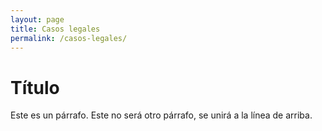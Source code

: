```yaml
---
layout: page
title: Casos legales
permalink: /casos-legales/
---
```


# Título


Este es un párrafo.
Este no será otro párrafo, se unirá a la línea de arriba.
